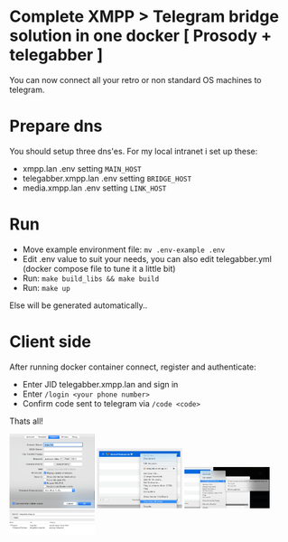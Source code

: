 # Complete XMPP > Telegram bridge solution in one docker [ Prosody + telegabber ]

You can now connect all your retro or non standard OS machines to telegram.

# Prepare dns

You should setup three dns'es. For my local intranet i set up these:
* xmpp.lan .env setting `MAIN_HOST`
* telegabber.xmpp.lan .env setting `BRIDGE_HOST`
* media.xmpp.lan .env setting `LINK_HOST`

# Run

* Move example environment file: `mv .env-example .env`
* Edit .env value to suit your needs, you can also edit telegabber.yml (docker compose file to tune it a little bit)
* Run: `make build_libs && make build`
* Run: `make up`

Else will be generated automatically..

# Client side

After running docker container connect, register and authenticate:
* Enter JID telegabber.xmpp.lan and sign in
* Enter `/login <your phone number>`
* Confirm code sent to telegram via `/code <code>`

Thats all!

<img src="https://github.com/e1z0/telegabber-docker/raw/master/pics/scr1.png" width=30% height=30%>
  
<img src="https://github.com/e1z0/telegabber-docker/raw/master/pics/scr2.png" width=30% height=30%>
  
<img src="https://github.com/e1z0/telegabber-docker/raw/master/pics/scr3.png" width=30% height=30%>
  
<img src="https://github.com/e1z0/telegabber-docker/raw/master/pics/scr4.png" width=30% height=30%>  

